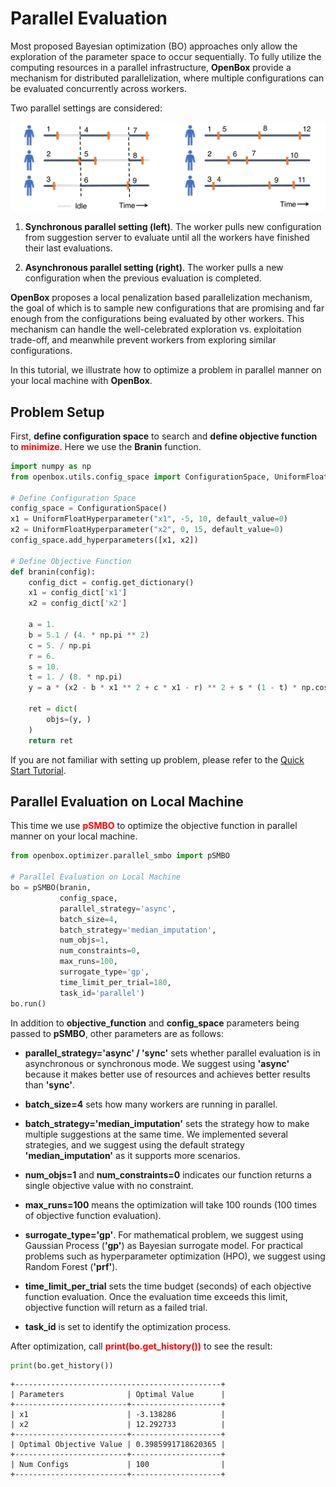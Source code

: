# Parallel Evaluation

Most proposed Bayesian optimization (BO) approaches only allow the exploration of the parameter space to occur 
sequentially. To fully utilize the computing resources in a parallel infrastructure, **OpenBox** provide a 
mechanism for distributed parallelization, where multiple configurations can be evaluated concurrently across workers. 

Two parallel settings are considered:

![An illustration of the sync (left) and async (right) parallel methods using three workers](../assets/parallel_bo.svg)

1) **Synchronous parallel setting (left)**. The worker pulls new configuration from suggestion server to evaluate until all 
the workers have finished their last evaluations.

2) **Asynchronous parallel setting (right)**. The worker pulls a new configuration when the previous evaluation is completed.

**OpenBox** proposes a local penalization based parallelization mechanism, the goal of which is to sample new 
configurations that are promising and far enough from the configurations being evaluated by other workers.
This mechanism can handle the well-celebrated exploration vs. exploitation trade-off, and meanwhile prevent workers 
from exploring similar configurations.

In this tutorial, we illustrate how to optimize a problem in parallel manner on your local machine with **OpenBox**.

## Problem Setup

First, **define configuration space** to search and **define objective function**
to <font color=#FF0000>**minimize**</font>. Here we use the **Branin** function.

```python
import numpy as np
from openbox.utils.config_space import ConfigurationSpace, UniformFloatHyperparameter

# Define Configuration Space
config_space = ConfigurationSpace()
x1 = UniformFloatHyperparameter("x1", -5, 10, default_value=0)
x2 = UniformFloatHyperparameter("x2", 0, 15, default_value=0)
config_space.add_hyperparameters([x1, x2])

# Define Objective Function
def branin(config):
    config_dict = config.get_dictionary()
    x1 = config_dict['x1']
    x2 = config_dict['x2']

    a = 1.
    b = 5.1 / (4. * np.pi ** 2)
    c = 5. / np.pi
    r = 6.
    s = 10.
    t = 1. / (8. * np.pi)
    y = a * (x2 - b * x1 ** 2 + c * x1 - r) ** 2 + s * (1 - t) * np.cos(x1) + s

    ret = dict(
        objs=(y, )
    )
    return ret
```

If you are not familiar with setting up problem, please refer to 
the [Quick Start Tutorial](../quick_start/quick_start).

## Parallel Evaluation on Local Machine

This time we use <font color=#FF0000>**pSMBO**</font> to optimize the objective function in parallel manner 
on your local machine.

```python
from openbox.optimizer.parallel_smbo import pSMBO

# Parallel Evaluation on Local Machine
bo = pSMBO(branin,
           config_space,
           parallel_strategy='async',
           batch_size=4,
           batch_strategy='median_imputation',
           num_objs=1,
           num_constraints=0,
           max_runs=100,
           surrogate_type='gp',
           time_limit_per_trial=180,
           task_id='parallel')
bo.run()
```

In addition to **objective_function** and **config_space** parameters being passed to **pSMBO**, 
other parameters are as follows:

+ **parallel_strategy='async' / 'sync'** sets whether parallel evaluation is in asynchronous or synchronous mode.
We suggest using **'async'** because it makes better use of resources and achieves better results than **'sync'**.

+ **batch_size=4** sets how many workers are running in parallel.

+ **batch_strategy='median_imputation'** sets the strategy how to make multiple suggestions at the same time.
We implemented several strategies, and we suggest using the default strategy **'median_imputation'** as it supports
more scenarios.

+ **num_objs=1** and **num_constraints=0** indicates our function returns a single objective value with no constraint. 

+ **max_runs=100** means the optimization will take 100 rounds (100 times of objective function evaluation). 

+ **surrogate_type='gp'**. For mathematical problem, we suggest using Gaussian Process (**'gp'**) as Bayesian surrogate
model. For practical problems such as hyperparameter optimization (HPO), we suggest using Random Forest (**'prf'**).

+ **time_limit_per_trial** sets the time budget (seconds) of each objective function evaluation. Once the 
evaluation time exceeds this limit, objective function will return as a failed trial.

+ **task_id** is set to identify the optimization process.

After optimization, call <font color=#FF0000>**print(bo.get_history())**</font> to see the result:

```python
print(bo.get_history())
```

```
+----------------------------------------------+
| Parameters              | Optimal Value      |
+-------------------------+--------------------+
| x1                      | -3.138286          |
| x2                      | 12.292733          |
+-------------------------+--------------------+
| Optimal Objective Value | 0.3985991718620365 |
+-------------------------+--------------------+
| Num Configs             | 100                |
+-------------------------+--------------------+
```
